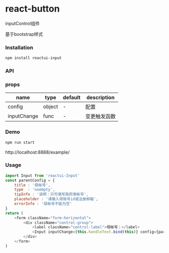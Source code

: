 
# react-button

inputControl组件

 基于bootstrap样式

### Installation
``` sh
npm install reactui-input
```

### API

### props

|name|type|default| description|
|-----|---|--------|----|
|config| object |- | 配置|
|inputChange| func |- | 变更触发函数|
### Demo

``` sh
npm run start
```

http://localhost:8888/example/

### Usage
``` javascript
import Input from 'reactui-Input'
const parentConfig = {
    title : '母帐号',
    type  : 'noempty',
    tipInfo : '说明：只可填写政府类帐号',
    placeholder : '请输入母账号id或注册邮箱',
    errorInfo : '母帐号不能为空'
}
return (
    <form className="form-horizontal">
        <div className="control-group">
            <label className="control-label">母帐号：</label>
            <Input inputChange={this.handleText.bind(this)} config={parentConfig}></Input>
        </div>
    </form>
)
```
